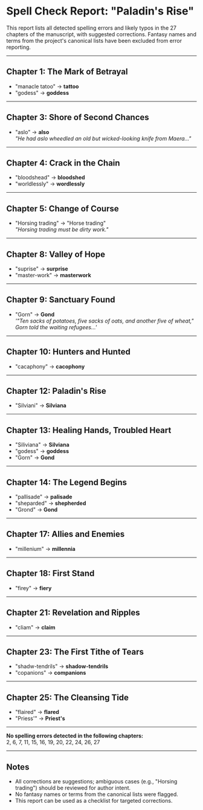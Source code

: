 # Spell Check Report: "Paladin's Rise"

This report lists all detected spelling errors and likely typos in the 27 chapters of the manuscript, with suggested corrections. Fantasy names and terms from the project's canonical lists have been excluded from error reporting.

---

## Chapter 1: The Mark of Betrayal

- "manacle tatoo" → **tattoo**
- "godess" → **goddess**

---

## Chapter 3: Shore of Second Chances

- "aslo" → **also**  
  _"He had aslo wheedled an old but wicked-looking knife from Maera..."_

---

## Chapter 4: Crack in the Chain

- "bloodshead" → **bloodshed**
- "worldlessly" → **wordlessly**

---

## Chapter 5: Change of Course
    
- "Horsing trading" -> "Horse trading"  
  _"Horsing trading must be dirty work."_

---

## Chapter 8: Valley of Hope

- "suprise" → **surprise**
- "master-work" → **masterwork**

---

## Chapter 9: Sanctuary Found

- "Gorn" → **Gond**  
  _'"Ten sacks of potatoes, five sacks of oats, and another five of wheat," Gorn told the waiting refugees...'_

---

## Chapter 10: Hunters and Hunted

- "cacaphony" → **cacophony**

---

## Chapter 12: Paladin's Rise

- "Silviani" → **Silviana**

---

## Chapter 13: Healing Hands, Troubled Heart

- "Siliviana" → **Silviana**
- "godess" → **goddess**
- "Gorn" → **Gond**

---

## Chapter 14: The Legend Begins

- "pallisade" → **palisade**
- "sheparded" → **shepherded**
- "Grond" → **Gond**

---

## Chapter 17: Allies and Enemies

- "millenium" → **millennia**

---

## Chapter 18: First Stand

- "firey" → **fiery**

---

## Chapter 21: Revelation and Ripples

- "cliam" → **claim**

---

## Chapter 23: The First Tithe of Tears

- "shadw-tendrils" → **shadow-tendrils**
- "copanions" → **companions**

---

## Chapter 25: The Cleansing Tide

- "flaired" → **flared**
- "Priess'" → **Priest's**

---

**No spelling errors detected in the following chapters:**  
2, 6, 7, 11, 15, 16, 19, 20, 22, 24, 26, 27

---

## Notes

- All corrections are suggestions; ambiguous cases (e.g., "Horsing trading") should be reviewed for author intent.
- No fantasy names or terms from the canonical lists were flagged.
- This report can be used as a checklist for targeted corrections.

